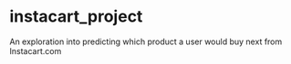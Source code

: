 # instacart_project
An exploration into predicting which product a user would buy next from Instacart.com
